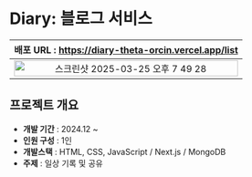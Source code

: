 # Diary: 블로그 서비스

| **배포 URL : https://diary-theta-orcin.vercel.app/list** |
| :------: |
|<img width="100%" alt="스크린샷 2025-03-25 오후 7 49 28" src="https://github.com/user-attachments/assets/73f27b0a-09e7-4477-a380-24a1b420ec49" />| 
## 프로젝트 개요
- **개발 기간** : 2024.12 ~
- **인원 구성** : 1인
- **개발스택** : HTML, CSS, JavaScript / Next.js /  MongoDB 
- **주제** : 일상 기록 및 공유
 
